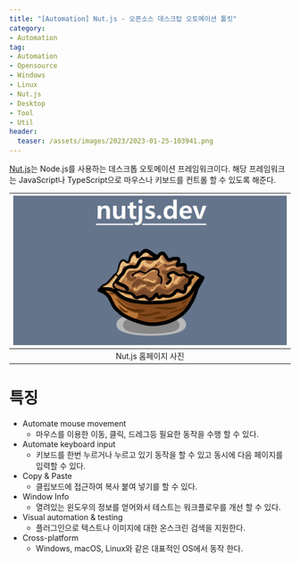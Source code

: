 ```yaml
---
title: "[Automation] Nut.js - 오픈소스 데스크탑 오토메이션 툴킷"
category: 
- Automation
tag:
- Automation
- Opensource
- Windows
- Linux
- Nut.js
- Desktop
- Tool
- Util
header:
  teaser: /assets/images/2023/2023-01-25-103941.png
---
```


[Nut.js](https://nutjs.dev/)는 Node.js를 사용하는 데스크톱 오토메이션 프레임워크이다. 해당 프레임워크는 JavaScript나 TypeScript으로 마우스나 키보드를 컨트롤 할 수 있도록 해준다.

|[![image](/assets/images/2023/2023-01-25-103941.png)](https://nutjs.dev/)|
|:---:|
|Nut.js 홈페이지 사진|

# 특징

* Automate mouse movement
  * 마우스를 이용한 이동, 클릭, 드레그등 필요한 동작을 수행 할 수 있다.
* Automate keyboard input
  * 키보드를 한번 누르거나 누르고 있기 동작을 할 수 있고 동시에 다음 페이지를 입력할 수 있다.
* Copy & Paste
  * 클립보드에 접근하여 복사 붙여 넣기를 할 수 있다.
* Window Info
  * 열려있는 윈도우의 정보를 얻어와서 테스트는 워크플로우를 개선 할 수 있다.
* Visual automation & testing
  * 플러그인으로 텍스트나 이미지에 대한 온스크린 검색을 지원한다. 
* Cross-platform
  * Windows, macOS, Linux와 같은 대표적인 OS에서 동작 한다.